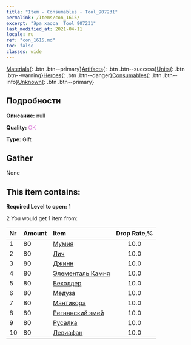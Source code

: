 ```yaml
---
title: "Item - Consumables - Tool_907231"
permalink: /Items/con_1615/
excerpt: "Эра хаоса  Tool_907231"
last_modified_at: 2021-04-11
locale: ru
ref: "con_1615.md"
toc: false
classes: wide
---
```

 [Materials](/ru/Items/){: .btn .btn--primary}[Artifacts](/ru/Items/Artifacts/){: .btn .btn--success}[Units](/ru/Items/Units/){: .btn .btn--warning}[Heroes](/ru/Items/Heroes/){: .btn .btn--danger}[Consumables](/ru/Items/Consumables/){: .btn .btn--info}[Unknown](/ru/Items/Unknown/){: .btn .btn--primary}

## Подробности
 **Описание:** null

 **Quality:** <span style="color: #DA70D6">OK</span>

 **Type:** Gift

## Gather

  None

## This item contains:

 **Required Level to open:** 1

 2 You would get **1** item  from:

  | Nr | Amount |     Item    | Drop Rate,% |
  |:---|:-------|:------------|:---------:|
  | 1 | 80 | [Мумия](/ru/Items/unt_215/) | 10.0 | 
  | 2 | 80 | [Лич](/ru/Items/unt_212/) | 10.0 | 
  | 3 | 80 | [Джинн](/ru/Items/unt_239/) | 10.0 | 
  | 4 | 80 | [Элементаль Камня](/ru/Items/unt_266/) | 10.0 | 
  | 5 | 80 | [Бехолдер](/ru/Items/unt_246/) | 10.0 | 
  | 6 | 80 | [Медуза](/ru/Items/unt_247/) | 10.0 | 
  | 7 | 80 | [Мантикора](/ru/Items/unt_249/) | 10.0 | 
  | 8 | 80 | [Регнанский змей](/ru/Items/unt_276/) | 10.0 | 
  | 9 | 80 | [Русалка](/ru/Items/unt_277/) | 10.0 | 
  | 10 | 80 | [Левиафан](/ru/Items/unt_280/) | 10.0 | 
